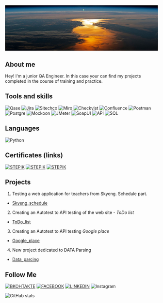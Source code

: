 ![Header](https://github.com/MDN78/MDN78/blob/main/assets/sunrise.JPG)

## About me
Hey! I'm a junior QA Engineer. In this case your can find my projects completed in the course of training and practice.

## Tools and skills
![Qase](https://img.shields.io/badge/Qase-000000?style=for-the-badge&logo=appveyor) ![Jira](https://img.shields.io/badge/Jira-000000?style=for-the-badge&logo=Jira) ![Sitechco](https://img.shields.io/badge/Sitechco-000000?style=for-the-badge&logo=appveyor) ![Miro](https://img.shields.io/badge/Miro-000000?style=for-the-badge&logo=Miro) ![Checkvist](https://img.shields.io/badge/Checkvist-000000?style=for-the-badge&logo=appveyor) ![Confluence](https://img.shields.io/badge/Confluence-000000?style=for-the-badge&logo=Confluence) ![Postman](https://img.shields.io/badge/Postman-000000?style=for-the-badge&logo=Postman) ![Postgre](https://img.shields.io/badge/Postgre-000000?style=for-the-badge&logo=postgresql) ![Mockoon](https://img.shields.io/badge/Mockoon-000000?style=for-the-badge&logo=appveyor) ![JMeter](https://img.shields.io/badge/JMeter-000000?style=for-the-badge&logo=apachejmeter) ![SoapUI](https://img.shields.io/badge/SoapUI-000000?style=for-the-badge&logo=appveyor) ![API](https://img.shields.io/badge/API-000000?style=for-the-badge&logo=appveyor) ![SQL](https://img.shields.io/badge/sql-000000?style=for-the-badge&logo=sqlite&logoColor=appveyor)

## Languages
![Python](https://img.shields.io/badge/Python-000000?style=for-the-badge&logo=python)

## Certificates (links)
[![STEPIK](https://img.shields.io/badge/python-general_course-<COLOR>?style=for-the-badge&logo=python)](https://stepik.org/cert/1943362)
[![STEPIK](https://img.shields.io/badge/python-extended_course-<COLOR>?style=for-the-badge&logo=python)](https://stepik.org/cert/2082586)
[![STEPIK](https://img.shields.io/badge/python-API_Autotest-<COLOR>?style=for-the-badge&logo=python)](https://stepik.org/cert/2066038)

## Projects
1. Testing a web application for teachers from Skyeng. Schedule part.
- [Skyeng_schedule](https://www.notion.so/1-2-acaea12b7d5d49369a8fd48094c18b60?pvs=4)
2. Creating an Autotest to API testing of the web site - *ToDo list* 
- [ToDo_list](https://github.com/MDN78/ToDo_list_API_autotest)
3. Creating an Autotest to API testing *Google place*
- [Google_place](https://github.com/MDN78/Google_place_autotest)
4. New project dedicated to DATA Parsing
- [Data_parcing](https://github.com/MDN78/Parsing)

<!-- ## Github Profile Trophy 
[![trophy](https://github-profile-trophy.vercel.app/?username=MDN78)](https://github.com/MDN78/github-profile-trophy) -->

## Follow Me
[![ВКОНТАКТЕ](https://img.shields.io/badge/ВКОНТАКТЕ-4169E1?style=for-the-badge&logo=VK)](https://vk.com/id554123) [![FACEBOOK](https://img.shields.io/badge/FACEBOOK-000080?style=for-the-badge&logo=FACEBOOK)](https://www.facebook.com/profile.php?id=100002279257967) [![LINKEDIN](https://img.shields.io/badge/LINKEDIN-4169E1?style=for-the-badge&logo=LINKEDIN)](https://www.linkedin.com/in/dmitry-maksimov-23a7ba90/) ![Instagram](https://img.shields.io/badge/Instagram-FF1493?style=for-the-badge&logo=Instagram)

![GitHub stats](https://github-readme-stats.vercel.app/api?username=MDN78&hide=prs,contribs)



